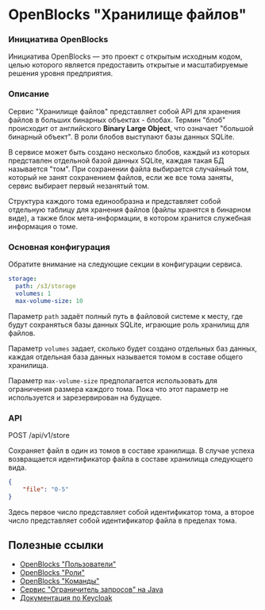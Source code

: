 # OpenBlocks "Хранилище файлов"

### Инициатива OpenBlocks

Инициатива OpenBlocks &mdash; это проект с открытым исходным кодом, целью которого
является предоставить открытые и масштабируемые решения уровня предприятия.

### Описание

Сервис "Хранилище файлов" представляет собой API для хранения файлов в больших бинарных объектах - блобах. 
Термин "блоб" происходит от английского **Binary Large Object**, что означает "большой бинарный объект".
В роли блобов выступают базы данных SQLite.

В сервисе может быть создано несколько блобов, каждый из которых представлен отдельной базой данных SQLite, 
каждая такая БД называется "том". При сохранении файла выбирается случайный том, который не занят сохранением файлов,
если же все тома заняты, сервис выбирает первый незанятый том.

Структура каждого тома единообразна и представляет собой отдельную таблицу для хранения файлов (файлы хранятся в бинарном виде),
а также блок мета-информации, в котором хранится служебная информация о томе.

### Основная конфигурация

Обратите внимание на следующие секции в конфигурации сервиса.

```yaml
storage:
  path: /s3/storage
  volumes: 1
  max-volume-size: 10
```

Параметр `path` задаёт полный путь в файловой системе к месту, где будут сохраняться базы данных SQLite, играющие
роль хранилищ для файлов.

Параметр `volumes` задает, сколько будет создано отдельных баз данных, каждая отдельная база данных называется
томом в составе общего хранилища.

Параметр `max-volume-size` предполагается использовать для ограничения размера каждого тома. Пока что этот параметр не используется и 
зарезервирован на будущее.


### API

POST /api/v1/store

Сохраняет файл в один из томов в составе хранилища. В случае успеха возвращается идентификатор файла в составе хранилища следующего вида.

```json
{
    "file": "0-5"
}
```

Здесь первое число представляет собой идентификатор тома, а второе число представляет собой идентификатор файла в пределах тома.



## Полезные ссылки
* [OpenBlocks "Пользователи"](https://github.com/IgorIvkin/openblocks-users)
* [OpenBlocks "Роли"](https://github.com/IgorIvkin/openblocks-roles)
* [OpenBlocks "Команды"](https://github.com/IgorIvkin/openblocks-teams)
* [Сервис "Ограничитель запросов" на Java](https://github.com/IgorIvkin/openblocks-ratelimiter)
* [Документация по Keycloak](https://www.keycloak.org/documentation)